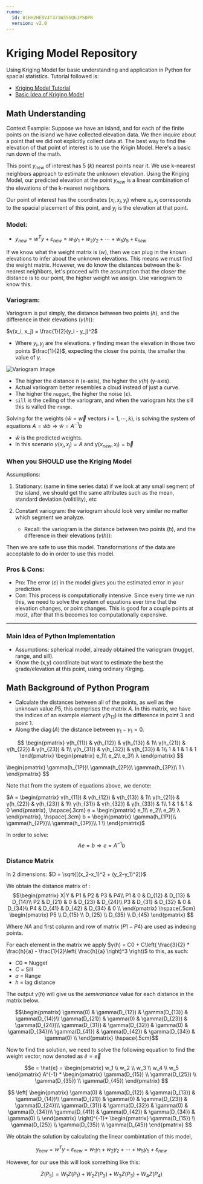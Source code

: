```yaml
---
runme:
  id: 01HH2HE8VJT371W3SGQGJPSDPR
  version: v2.0
---
```


# Kriging Model Repository

Using Kriging Model for basic understanding and application in Python for spacial statistics. Tutorial followed is:

- [Kriging Model Tutorial](https://youtu.be/vhVDcCNNMWE?si=BtIr1Pxi41Z1Yp-l)
- [Basic Idea of Kriging Model](https://youtu.be/J-IB4_QL7Oc?si=XMu8-jrgGClVrupQ)

## Math Understanding

Context Example: Suppose we have an island, and for each of the finite points on the island we have collected elevation data. We then inquire about a point that we did not explicitly collect data at. The best way to find the elevation of that point of interest is to use the Krigin Model. Here's a basic run down of the math.

This point $y_{new}$ of interest has 5 ($k$) nearest points near it. We use k-nearest neighbors approach to estimate the unknown elevation. Using the Kriging Model, our predicted elevation at the point $y_{new}$ is a linear combination of the elevations of the k-nearest neighbors.

Our point of interest has the coordinates $(x_i, x_j, y_j)$ where $x_i, x_j$ corresponds to the spacial placement of this point, and $y_j$ is the elevation at that point.

### Model:

- $y_{new} = w^Ty + ɛ_{new} = w_1y_1 + w_2y_2 + ⋯ + w_5y_5+ ɛ_{new}$

If we know what the weight matrix is ($w$), then we can plug in the known elevations to infer about the unknown elevations. This means we must find the weight matrix. However, we do know the distances between the k-nearest neighbors, let's proceed with the assumption that the closer the distance is to our point, the higher weight we assign. Use variogram to know this.

### Variogram:

Variogram is put simply, the distance between two points ($h$), and the difference in their elevations ($γ(h)$):

$γ(x_i, x_j) = \frac{1}{2}(y_i - y_j)^2$

- Where $y_i,y_j$ are the elevations. $γ$ finding mean the elevation in those two points $\frac{1}{2}$, expecting the closer the points, the smaller the value of $γ$.

![Variogram Image](https://vsp.pnnl.gov/help/image/Variogram.gif)

- The higher the distance $h$ (x-axis), the higher the $γ(h)$ (y-axis).
- Actual variogram better resembles a cloud instead of just a curve.
- The higher the `nugget`, the higher the noise ($\varepsilon$).
- `sill` is the ceiling of the variogram, and when the variogram hits the sill this is valled the `range`.

Solving for the weights ($\hat{w} = \vec{w}$ vectors $i = 1, \cdots, k$), is solving the system of equations $A=\hat{w}b \Rightarrow \hat{w}=A^{-1}b$

- $\hat{w}$ is the predicted weights.
- In this scenario $γ(x_i, x_j) = A$ and $γ(x_{new}, x_i) = \vec{b}$

### When you SHOULD use the Kriging Model

Assumptions:

1. Stationary: (same in time series data) if we look at any small segment of the island, we should get the same attributes such as the mean, standard deviation (volitility), etc
2. Constant variogram: the variogram should look very similar no matter which segment we analyze.

   - Recall: the variogram is the distance between two points ($h$), and the difference in their elevations ($γ(h)$):

Then we are safe to use this model. Transformations of the data are acceptable to do in order to use this model.

### Pros & Cons:

- Pro: The error ($\varepsilon$) in the model gives you the estimated error in your prediction
- Con: This process is computationally intensive. Since every time we run this, we need to solve the system of equations ever time that the elevation changes, or point changes. This is good for a couple points at most, after that this becomes too computationally expensive.

---

### Main Idea of Python Implementation

- Assumptions: spherical model, already obtained the variogram (nugget, range, and sill).
- Know the (x,y) coordinate but want to estimate the best the grade/elevation at this point, using ordinary Kirging.

## Math Background of Python Program

- Calculate the distances between all of the points, as well as the unknown value $P5$, this comprises the matrix $A$. In this matrix, we have the indices of an example element $γ(h_{13})$ is the difference in point 3 and point 1.
- Along the $\operatorname{diag}(A)$ the distance between $γ_1 - γ_1 = 0$.

$$
\begin{pmatrix}
γ(h_{11}) & γ(h_{12}) & γ(h_{13}) & 1\\
γ(h_{21}) & γ(h_{22}) & γ(h_{23}) & 1\\
γ(h_{31}) & γ(h_{32}) & γ(h_{33}) & 1\\
1 & 1 & 1 & 1
\end{pmatrix}
\begin{pmatrix}
e_1\\ e_2\\ e_3\\ λ
\end{pmatrix}
$$

\begin{pmatrix}
\gamma(h_{1P})\\
\gamma(h_{2P})\\
\gamma(h_{3P})\\
1 \\
\end{pmatrix}
$$

Note that from the system of equations above, we denote:

$A = \begin{pmatrix}
γ(h_{11}) & γ(h_{12}) & γ(h_{13}) & 1\\
γ(h_{21}) & γ(h_{22}) & γ(h_{23}) & 1\\
γ(h_{31}) & γ(h_{32}) & γ(h_{33}) & 1\\
1 & 1 & 1 & 0
\end{pmatrix},
\hspace{.3cm}
e = \begin{pmatrix}
e_1\\ e_2\\ e_3\\ λ
\end{pmatrix},
\hspace{.3cm}  
b = \begin{pmatrix}
\gamma(h_{1P})\\
\gamma(h_{2P})\\
\gamma(h_{3P})\\
1 \\
\end{pmatrix}$

In order to solve:  
$$Ae=b ⇒ e = A^{-1}b$$

### Distance Matrix

In 2 dimensions: $D = \sqrt{[(x_2-x_1)^2 + (y_2-y_1)^2]}$

We obtain the distance matrix of :
$$\begin{pmatrix}
X|Y & P1 & P2 & P3 & P4\\
P1 & 0 & D_{12} &  D_{13} & D_{14}\\
P2 & D_{21} & 0 &  D_{23} & D_{24}\\
P3 & D_{31} &  D_{32} & 0 & D_{34}\\
P4 & D_{41} &  D_{42} & D_{34} & 0 \\
\end{pmatrix}
\hspace{.5cm}
\begin{pmatrix}
P5 \\ D_{15} \\ D_{25} \\ D_{35} \\ D_{45}
\end{pmatrix}
$$

Where $NA$ and first column and row of matrix ($P1 - P4$) are used as indexing points.

For each element in the matrix we apply $γ(h) = C0 + C\left( \frac{3}{2} * \frac{h}{a} - \frac{1}{2}\left( \frac{h}{a} \right)^3 \right)$ to this, as such:

- $C0$ = Nugget
- $C$ = Sill
- $a$ = Range
- $h$ = lag distance

The output $γ(h)$ will give us the *semivariance* value for each distance in the matrix below.

$$\begin{pmatrix}
\gamma(0) &  \gamma(D_{12}) &   \gamma(D_{13}) &  \gamma(D_{14})\\
\gamma(D_{21}) &  \gamma(0) &   \gamma(D_{23}) &  \gamma(D_{24})\\
\gamma(D_{31}) &   \gamma(D_{32}) &  \gamma(0) &  \gamma(D_{34})\\
\gamma(D_{41}) &   \gamma(D_{42}) &  \gamma(D_{34}) &  \gamma(0) \\
\end{pmatrix}
\hspace{.5cm}$$

Now to find the solution, we need to solve the following equation to find the weight vector, now denoted as $\hat{e} = \vec{e}$

$$e = \hat{e} = \begin{pmatrix} w_1 \\ w_2 \\ w_3 \\ w_4 \\ w_5
\end{pmatrix} A^{-1} *
\begin{pmatrix}
\gamma(D_{15}) \\  \gamma(D_{25}) \\  \gamma(D_{35}) \\  \gamma(D_{45})
\end{pmatrix}
$$

$$
\left[
\begin{pmatrix}
\gamma(0) &  \gamma(D_{12}) &   \gamma(D_{13}) &  \gamma(D_{14})\\
\gamma(D_{21}) &  \gamma(0) &   \gamma(D_{23}) &  \gamma(D_{24})\\
\gamma(D_{31}) &   \gamma(D_{32}) &  \gamma(0) &  \gamma(D_{34})\\
\gamma(D_{41}) &   \gamma(D_{42}) &  \gamma(D_{34}) &  \gamma(0) \\
\end{pmatrix}
\right]^{-1}*
\begin{pmatrix}
\gamma(D_{15}) \\  \gamma(D_{25}) \\  \gamma(D_{35}) \\  \gamma(D_{45})
\end{pmatrix}
$$

We obtain the solution by calculating the linear combintation of this model,

$$y_{new} = w^Ty + ɛ_{new} = w_1y_1 + w_2y_2 + ⋯ + w_5y_5+ ɛ_{new}$$

However, for our use this will look something like this:

$$Z(P_5) = W_1Z(P_1) + W_2Z(P_2) + W_3Z(P_3) + W_4Z(P_4)$$
